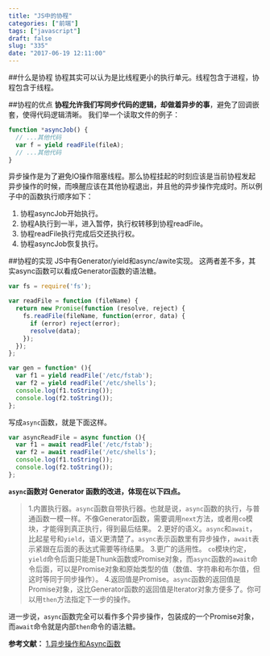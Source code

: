 ```yaml
---
title: "JS中的协程"
categories: ["前端"]
tags: ["javascript"]
draft: false
slug: "335"
date: "2017-06-19 12:11:00"
---
```


##什么是协程
协程其实可以认为是比线程更小的执行单元。线程包含于进程，协程包含于线程。

##协程的优点
**协程允许我们写同步代码的逻辑，却做着异步的事**，避免了回调嵌套，使得代码逻辑清晰。
我们举一个读取文件的例子：

```js
function *asyncJob() {
  // ...其他代码
  var f = yield readFile(fileA);
  // ...其他代码
}
```
异步操作是为了避免IO操作阻塞线程。那么协程挂起的时刻应该是当前协程发起异步操作的时候，而唤醒应该在其他协程退出，并且他的异步操作完成时。所以例子中的函数执行顺序如下：

1. 协程asyncJob开始执行。
2. 协程A执行到一半，进入暂停，执行权转移到协程readFile。
3. 协程readFile执行完成后交还执行权。
4. 协程asyncJob恢复执行。

##协程的实现
JS中有Generator/yield和async/awite实现。
这两者差不多，其实async函数可以看成Generator函数的语法糖。

```js
var fs = require('fs');

var readFile = function (fileName) {
  return new Promise(function (resolve, reject) {
    fs.readFile(fileName, function(error, data) {
      if (error) reject(error);
      resolve(data);
    });
  });
};

var gen = function* (){
  var f1 = yield readFile('/etc/fstab');
  var f2 = yield readFile('/etc/shells');
  console.log(f1.toString());
  console.log(f2.toString());
};
```

写成`async`函数，就是下面这样。

```js
var asyncReadFile = async function (){
  var f1 = await readFile('/etc/fstab');
  var f2 = await readFile('/etc/shells');
  console.log(f1.toString());
  console.log(f2.toString());
};
```

**`async`函数对 Generator 函数的改进，体现在以下四点。**
> 1.内置执行器。`async`函数自带执行器。也就是说，`async`函数的执行，与普通函数一模一样。不像Generator函数，需要调用`next`方法，或者用`co`模块，才能得到真正执行，得到最后结果。
> 2.更好的语义。`async`和`await`，比起星号和`yield`，语义更清楚了。`async`表示函数里有异步操作，`await`表示紧跟在后面的表达式需要等待结果。
> 3.更广的适用性。 `co`模块约定，`yield`命令后面只能是Thunk函数或Promise对象，而`async`函数的`await`命令后面，可以是Promise对象和原始类型的值（数值、字符串和布尔值，但这时等同于同步操作）。
> 4.返回值是Promise。`async`函数的返回值是Promise对象，这比Generator函数的返回值是Iterator对象方便多了。你可以用`then`方法指定下一步的操作。

进一步说，`async`函数完全可以看作多个异步操作，包装成的一个Promise对象，而`await`命令就是内部`then`命令的语法糖。


**参考文献：**
[1.异步操作和Async函数][1]


  [1]: https://likebeta.gitbooks.io/es6tutorial/content/docs/async.html
